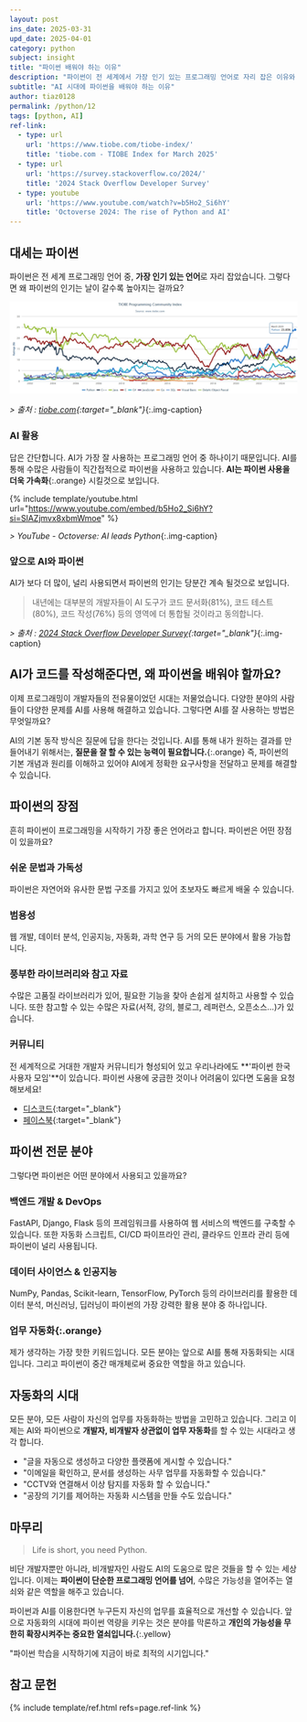 ```yaml
---
layout: post
ins_date: 2025-03-31
upd_date: 2025-04-01
category: python
subject: insight
title: "파이썬 배워야 하는 이유"
description: "파이썬이 전 세계에서 가장 인기 있는 프로그래밍 언어로 자리 잡은 이유와 AI 시대에서의 역할을 살펴봅니다. 파이썬이 개발자뿐 아니라 모든 분야의 사람들에게 업무 자동화의 핵심 도구가 된 이유를 확인해보세요."
subtitle: "AI 시대에 파이썬을 배워야 하는 이유"
author: tiaz0128
permalink: /python/12
tags: [python, AI]
ref-link:
  - type: url
    url: 'https://www.tiobe.com/tiobe-index/'
    title: 'tiobe.com - TIOBE Index for March 2025'
  - type: url
    url: 'https://survey.stackoverflow.co/2024/'
    title: '2024 Stack Overflow Developer Survey'
  - type: youtube
    url: 'https://www.youtube.com/watch?v=b5Ho2_Si6hY'
    title: 'Octoverse 2024: The rise of Python and AI'
---
```


## 대세는 파이썬

파이썬은 전 세계 프로그래밍 언어 중, **가장 인기 있는 언어**로 자리 잡았습니다. 그렇다면 왜 파이썬의 인기는 날이 갈수록 높아지는 걸까요?

![대세는 파이썬](/assets/img/content/python/012/001.webp)

*> 출처 : [tiobe.com](https://www.tiobe.com/tiobe-index/){:target="_blank"}*{:.img-caption}

### AI 활용

답은 간단합니다. AI가 가장 잘 사용하는 프로그래밍 언어 중 하나이기 때문입니다. AI를 통해 수많은 사람들이 직간접적으로 파이썬을 사용하고 있습니다. **AI는 파이썬 사용을 더욱 가속화**{:.orange} 시킬것으로 보입니다.

{% include template/youtube.html
    url="https://www.youtube.com/embed/b5Ho2_Si6hY?si=SlAZjmvx8xbmWmoe"
%}

*> YouTube - Octoverse: AI leads Python*{:.img-caption}

### 앞으로 AI와 파이썬

AI가 보다 더 많이, 널리 사용되면서 파이썬의 인기는 당분간 계속 될것으로 보입니다.

> 내년에는 대부분의 개발자들이 AI 도구가 코드 문서화(81%), 코드 테스트(80%), 코드 작성(76%) 등의 영역에 더 통합될 것이라고 동의합니다.

*> 출처 : [2024 Stack Overflow Developer Survey](https://survey.stackoverflow.co/2024/){:target="_blank"}*{:.img-caption}

## AI가 코드를 작성해준다면, 왜 파이썬을 배워야 할까요?

이제 프로그래밍이 개발자들의 전유물이었던 시대는 저물었습니다. 다양한 분야의 사람들이 다양한 문제를 AI를 사용해 해결하고 있습니다. 그렇다면 AI를 잘 사용하는 방법은 무엇일까요?

AI의 기본 동작 방식은 질문에 답을 한다는 것입니다. AI를 통해 내가 원하는 결과를 만들어내기 위해서는, **질문을 잘 할 수 있는 능력이 필요합니다.**{:.orange} 즉, 파이썬의 기본 개념과 원리를 이해하고 있어야 AI에게 정확한 요구사항을 전달하고 문제를 해결할 수 있습니다.

## 파이썬의 장점

흔히 파이썬이 프로그래밍을 시작하기 가장 좋은 언어라고 합니다. 파이썬은 어떤 장점이 있을까요?

### 쉬운 문법과 가독성

파이썬은 자연어와 유사한 문법 구조를 가지고 있어 초보자도 빠르게 배울 수 있습니다.

### 범용성

웹 개발, 데이터 분석, 인공지능, 자동화, 과학 연구 등 거의 모든 분야에서 활용 가능합니다.

### 풍부한 라이브러리와 참고 자료

수많은 고품질 라이브러리가 있어, 필요한 기능을 찾아 손쉽게 설치하고 사용할 수 있습니다. 또한 참고할 수 있는 수많은 자료(서적, 강의, 블로그, 레퍼런스, 오픈소스...)가 있습니다.

### 커뮤니티

전 세계적으로 거대한 개발자 커뮤니티가 형성되어 있고 우리나라에도 **'파이썬 한국 사용자 모임'**이 있습니다. 파이썬 사용에 궁금한 것이나 어려움이 있다면 도움을 요청해보세요!

- [디스코드](https://discord.com/invite/wg7Rytx5fK){:target="_blank"}
- [페이스북](https://www.facebook.com/groups/373189689430865){:target="_blank"}

## 파이썬 전문 분야

그렇다면 파이썬은 어떤 분야에서 사용되고 있을까요?

### 백엔드 개발 & DevOps

FastAPI, Django, Flask 등의 프레임워크를 사용하여 웹 서비스의 백엔드를 구축할 수 있습니다. 또한 자동화 스크립트, CI/CD 파이프라인 관리, 클라우드 인프라 관리 등에 파이썬이 널리 사용됩니다.

### 데이터 사이언스 & 인공지능

NumPy, Pandas, Scikit-learn, TensorFlow, PyTorch 등의 라이브러리를 활용한 데이터 분석, 머신러닝, 딥러닝이 파이썬의 가장 강력한 활용 분야 중 하나입니다.

### **업무 자동화**{:.orange}

제가 생각하는 가장 핫한 키워드입니다. 모든 분야는 앞으로 AI를 통해 자동화되는 시대입니다. 그리고 파이썬이 중간 매개체로써 중요한 역할을 하고 있습니다.

## 자동화의 시대

모든 분야, 모든 사람이 자신의 업무를 자동화하는 방법을 고민하고 있습니다. 그리고 이제는 AI와 파이썬으로 **개발자, 비개발자 상관없이 업무 자동화**를 할 수 있는 시대라고 생각 합니다.

- "글을 자동으로 생성하고 다양한 플랫폼에 게시할 수 있습니다."
- "이메일을 확인하고, 문서를 생성하는 사무 업무를 자동화할 수 있습니다."
- "CCTV와 연결해서 이상 탐지를 자동화 할 수 있습니다."
- "공장의 기기를 제어하는 자동화 시스템을 만들 수도 있습니다."

## 마무리

> Life is short, you need Python.

비단 개발자뿐만 아니라, 비개발자인 사람도 AI의 도움으로 많은 것들을 할 수 있는 세상입니다. 이제는 **파이썬이 단순한 프로그래밍 언어를 넘어**, 수많은 가능성을 열어주는 열쇠와 같은 역할을 해주고 있습니다.

파이썬과 AI를 이용한다면 누구든지 자신의 업무를 효율적으로 개선할 수 있습니다. 앞으로 자동화의 시대에 파이썬 역량을 키우는 것은 분야를 막론하고 **개인의 가능성을 무한히 확장시켜주는 중요한 열쇠입니다.**{:.yellow}

"파이썬 학습을 시작하기에 지금이 바로 최적의 시기입니다."

## 참고 문헌

{% include template/ref.html refs=page.ref-link %}
